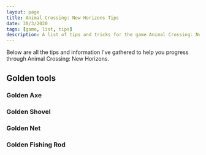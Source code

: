 ```yaml
---
layout: page
title: Animal Crossing: New Horizons Tips
date: 30/3/2020
tags: [game, list, tips]
description: A list of tips and tricks for the game Animal Crossing: New Horizons on the Nintendo Switch
---
```


Below are all the tips and information I've gathered to help you progress through Animal Crossing: New Horizons.

## Golden tools

### Golden Axe

### Golden Shovel

### Golden Net

### Golden Fishing Rod
